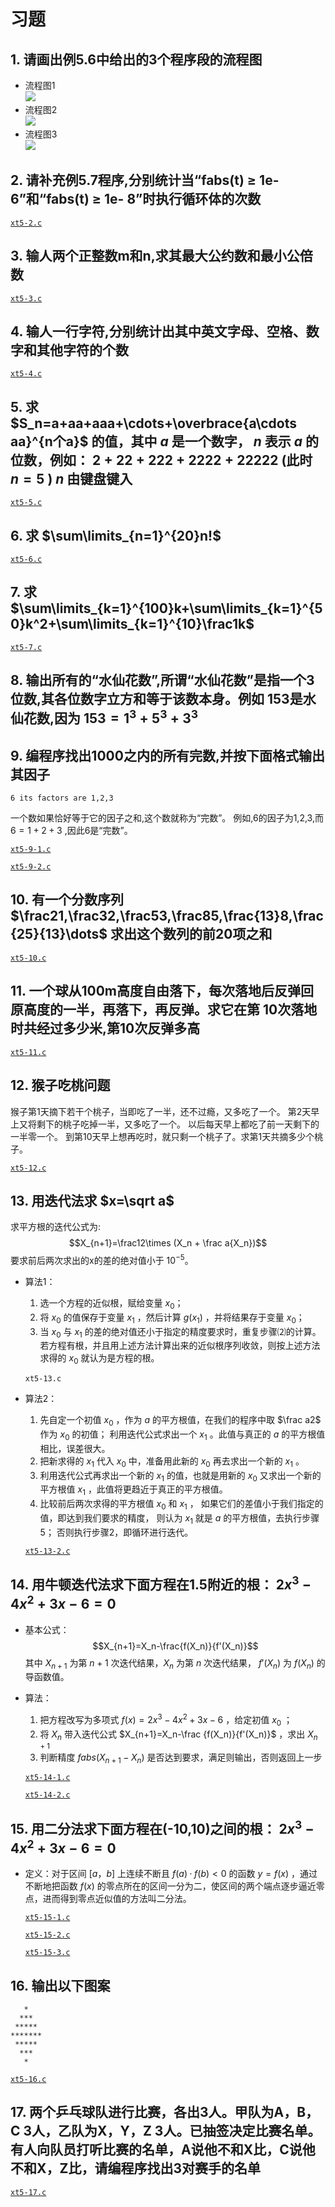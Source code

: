 # 习题

## 1. 请画出例5.6中给出的3个程序段的流程图

- 流程图1  
![](flowchart01.png)
- 流程图2  
![](flowchart02.png)
- 流程图3  
![](flowchart03.png)

## 2. 请补充例5.7程序,分别统计当“fabs(t) $\geqslant$ 1e- 6”和“fabs(t) $\geqslant$  1e- 8”时执行循环体的次数

[`xt5-2.c`](xt5-2.c)

## 3. 输人两个正整数m和n,求其最大公约数和最小公倍数

[`xt5-3.c`](xt5-3.c)

## 4. 输人一行字符,分别统计出其中英文字母、空格、数字和其他字符的个数

[`xt5-4.c`](xt5-4.c)

## 5. 求 $S_n=a+aa+aaa+\cdots+\overbrace{a\cdots aa}^{n个a}$ 的值，其中 $a$ 是一个数字， $n$ 表示 $a$ 的位数，例如： $2+22+222+2222+22222$ (此时 $n=5$ ) $n$ 由键盘键入

[`xt5-5.c`](xt5-5.c)

## 6. 求 $\sum\limits_{n=1}^{20}n!$

[`xt5-6.c`](xt5-6.c)

## 7. 求 $\sum\limits_{k=1}^{100}k+\sum\limits_{k=1}^{50}k^2+\sum\limits_{k=1}^{10}\frac1k$

[`xt5-7.c`](xt5-7.c)

## 8. 输出所有的“水仙花数”,所谓“水仙花数”是指一个3位数,其各位数字立方和等于该数本身。例如 153是水仙花数,因为 $153=1^3+5^3+3^3$

## 9. 编程序找出1000之内的所有完数,并按下面格式输出其因子

    6 its factors are 1,2,3

一个数如果恰好等于它的因子之和,这个数就称为“完数”。
例如,6的因子为1,2,3,而 $6=1+2+3$ ,因此6是“完数”。

[`xt5-9-1.c`](xt5-9-1.c)

[`xt5-9-2.c`](xt5-9-2.c)

## 10. 有一个分数序列 $\frac21,\frac32,\frac53,\frac85,\frac{13}8,\frac{25}{13}\dots$ 求出这个数列的前20项之和

[`xt5-10.c`](xt5-10.c)

## 11. 一个球从100m高度自由落下，每次落地后反弹回原高度的一半，再落下，再反弹。求它在第 10次落地时共经过多少米,第10次反弹多高

[`xt5-11.c`](xt5-11.c)

## 12. 猴子吃桃问题

猴子第1天摘下若干个桃子，当即吃了一半，还不过瘾，又多吃了一个。
第2天早上又将剩下的桃子吃掉一半，又多吃了一个。
以后每天早上都吃了前一天剩下的一半零一个。
到第10天早上想再吃时，就只剩一个桃子了。求第1天共摘多少个桃子。

[`xt5-12.c`](xt5-12.c)

## 13. 用迭代法求 $x=\sqrt a$

求平方根的迭代公式为:
$$X_{n+1}=\frac12\times (X_n + \frac a{X_n})$$
要求前后两次求出的x的差的绝对值小于 $10^{-5}$。

- 算法1：

    1. 选一个方程的近似根，赋给变量 $x_0$；
    2. 将 $x_0$ 的值保存于变量 $x_1$ ，然后计算 $g(x_1)$ ，并将结果存于变量 $x_0$；
    3. 当 $x_0$ 与 $x_1$ 的差的绝对值还小于指定的精度要求时，重复步骤⑵的计算。
    若方程有根，并且用上述方法计算出来的近似根序列收敛，则按上述方法求得的 $x_0$ 就认为是方程的根。

    `xt5-13.c`
- 算法2：

    1. 先自定一个初值 $x_0$ ，作为 $a$ 的平方根值，在我们的程序中取 $\frac a2$ 作为 $x_0$ 的初值；
    利用迭代公式求出一个 $x_1$ 。此值与真正的 $a$ 的平方根值相比，误差很大。
    2. 把新求得的 $x_1$ 代入 $x_0$ 中，准备用此新的 $x_0$ 再去求出一个新的 $x_1$ 。
    3. 利用迭代公式再求出一个新的 $x_1$ 的值，也就是用新的 $x_0$ 又求出一个新的平方根值 $x_1$ ，此值将更趋近于真正的平方根值。
    4. 比较前后两次求得的平方根值 $x_0$ 和 $x_1$ ，
    如果它们的差值小于我们指定的值，即达到我们要求的精度，
    则认为 $x_1$ 就是 $a$ 的平方根值，去执行步骤5；
    否则执行步骤2，即循环进行迭代。

    [`xt5-13-2.c`](xt5-13-2.c)

## 14. 用牛顿迭代法求下面方程在1.5附近的根： $2x^3-4x^2+3x-6=0$

- 基本公式： $$X_{n+1}=X_n-\frac{f(X_n)}{f'(X_n)}$$
  其中 $X_{n+1}$ 为第 $n+1$ 次迭代结果，$X_n$ 为第 $n$ 次迭代结果， $f'(X_n)$ 为 $f(X_n)$ 的导函数值。

- 算法：
    1. 把方程改写为多项式 $f(x)=2x^3-4x^2+3x-6$ ，给定初值 $x_0$ ；
    2. 将 $X_n$ 带入迭代公式 $X_{n+1}=X_n-\frac {f(X_n)}{f'(X_n)}$ ，求出 $X_{n+1}$
    3. 判断精度 $fabs(X_{n+1}-X_n)$ 是否达到要求，满足则输出，否则返回上一步

    [`xt5-14-1.c`](xt5-14-1.c)

    [`xt5-14-2.c`](xt5-14-2.c)

## 15. 用二分法求下面方程在(-10,10)之间的根： $2x^3-4x^2+3x-6=0$

- 定义：对于区间 $[a，b]$ 上连续不断且 $f(a)·f(b)<0$ 的函数 $y=f(x)$ ，通过不断地把函数 $f(x)$ 的零点所在的区间一分为二，使区间的两个端点逐步逼近零点，进而得到零点近似值的方法叫二分法。

    [`xt5-15-1.c`](xt5-15-1.c)

    [`xt5-15-2.c`](xt5-15-2.c)

    [`xt5-15-3.c`](xt5-15-3.c)

## 16. 输出以下图案

       *
      ***
     *****
    *******
     *****
      ***
       *

[`xt5-16.c`](xt5-16.c)

## 17. 两个乒乓球队进行比赛，各出3人。甲队为A，B，C 3人，乙队为X，Y，Z 3人。已抽签决定比赛名单。有人向队员打听比赛的名单，A说他不和X比，C说他不和X，Z比，请编程序找出3对赛手的名单

[`xt5-17.c`](xt5-17.c)
